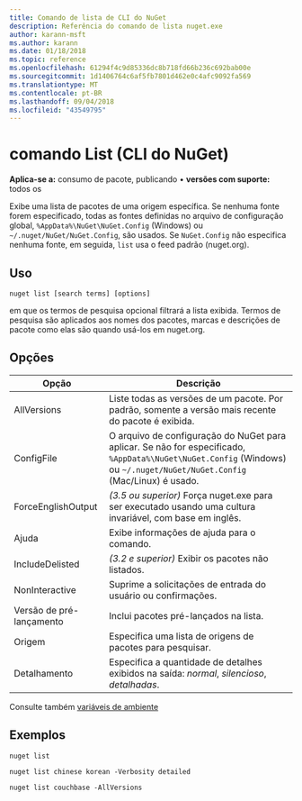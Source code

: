 ```yaml
---
title: Comando de lista de CLI do NuGet
description: Referência do comando de lista nuget.exe
author: karann-msft
ms.author: karann
ms.date: 01/18/2018
ms.topic: reference
ms.openlocfilehash: 61294f4c9d85336dc8b718fd66b236c692bab00e
ms.sourcegitcommit: 1d1406764c6af5fb7801d462e0c4afc9092fa569
ms.translationtype: MT
ms.contentlocale: pt-BR
ms.lasthandoff: 09/04/2018
ms.locfileid: "43549795"
---
```

# <a name="list-command-nuget-cli"></a>comando List (CLI do NuGet)

**Aplica-se a:** consumo de pacote, publicando &bullet; **versões com suporte:** todos os

Exibe uma lista de pacotes de uma origem específica. Se nenhuma fonte forem especificado, todas as fontes definidas no arquivo de configuração global, `%AppData%\NuGet\NuGet.Config` (Windows) ou `~/.nuget/NuGet/NuGet.Config`, são usados. Se `NuGet.Config` não especifica nenhuma fonte, em seguida, `list` usa o feed padrão (nuget.org).

## <a name="usage"></a>Uso

```cli
nuget list [search terms] [options]
```

em que os termos de pesquisa opcional filtrará a lista exibida. Termos de pesquisa são aplicados aos nomes dos pacotes, marcas e descrições de pacote como elas são quando usá-los em nuget.org.

## <a name="options"></a>Opções

| Opção | Descrição |
| --- | --- |
| AllVersions | Liste todas as versões de um pacote. Por padrão, somente a versão mais recente do pacote é exibida. |
| ConfigFile | O arquivo de configuração do NuGet para aplicar. Se não for especificado, `%AppData%\NuGet\NuGet.Config` (Windows) ou `~/.nuget/NuGet/NuGet.Config` (Mac/Linux) é usado.|
| ForceEnglishOutput | *(3.5 ou superior)*  Força nuget.exe para ser executado usando uma cultura invariável, com base em inglês. |
| Ajuda | Exibe informações de ajuda para o comando. |
| IncludeDelisted | *(3.2 e superior)*  Exibir os pacotes não listados. |
| NonInteractive | Suprime a solicitações de entrada do usuário ou confirmações. |
| Versão de pré-lançamento | Inclui pacotes pré-lançados na lista. |
| Origem | Especifica uma lista de origens de pacotes para pesquisar. |
| Detalhamento | Especifica a quantidade de detalhes exibidos na saída: *normal*, *silencioso*, *detalhadas*. |

Consulte também [variáveis de ambiente](cli-ref-environment-variables.md)

## <a name="examples"></a>Exemplos

```cli
nuget list

nuget list chinese korean -Verbosity detailed

nuget list couchbase -AllVersions
```
